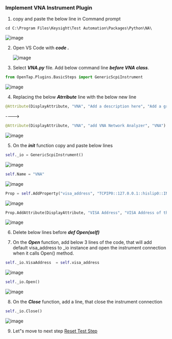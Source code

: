 ### Implement VNA Instrument Plugin

1. copy and paste the below line in Command prompt 
```
cd C:\Program Files\Keysight\Test Automation\Packages\Python\NA\
```
![image](https://user-images.githubusercontent.com/91975559/176611051-fca7cdf0-2d71-4039-b070-ec7e4d46c213.png)

2. Open VS Code with ***code .***

    ![image](https://user-images.githubusercontent.com/91975559/176611164-4cfec8d2-ac65-4a66-b1ce-4679a224583b.png)

3. Select ***VNA.py*** file. Add below command line ***before VNA class***.
```python
from OpenTap.Plugins.BasicSteps import GenericScpiInstrument
```
![image](https://user-images.githubusercontent.com/91975559/176612588-98e3c05d-1d35-4100-9eb2-9a477cfc4130.png)

4. Replacing the below ***Atrribute*** line with the below new line
```python
@Attribute(DisplayAttribute, "VNA", "Add a description here", "Add a group name here")
```
---->
```python
@Attribute(DisplayAttribute, "VNA", "add VNA Network Analyzer", "VNA")
```
![image](https://user-images.githubusercontent.com/91975559/176612705-1da9adb9-c5a4-4050-8310-64ca5767c8bf.png)

5. On the ***__init__*** function copy and paste below lines

```python
self._io = GenericScpiInstrument()
```
![image](https://user-images.githubusercontent.com/91975559/176613105-3effe214-429f-40e3-a2d2-0bde557f9e3d.png)

```python
self.Name = "VNA"
```
![image](https://user-images.githubusercontent.com/91975559/176613165-6c1cf43f-7d90-4969-ac4d-c956e8ec184a.png)

```python
Prop = self.AddProperty("visa_address", "TCPIP0::127.0.0.1::hislip0::INSTR", String)
```
![image](https://user-images.githubusercontent.com/91975559/176613387-04cf7290-1d3d-4ef7-b443-e6390948bb30.png)

```python
Prop.AddAttribute(DisplayAttribute, "VISA Address", "VISA Address of the instrument to connect", "VISA")
```
![image](https://user-images.githubusercontent.com/91975559/176613517-d98ee8dc-f348-4935-afa8-4c74f8c52c77.png)

6. Delete below lines before ***def Open(self)***

7.	On the ***Open*** function, add below 3 lines of the code, that will add default visa_address to _io instance and open the instrument connection when it calls Open() method. 
```python
self._io.VisaAddress  = self.visa_address
```
![image](https://user-images.githubusercontent.com/91975559/176613806-5b8d1dc6-ac91-4d10-8db7-152a21dfe6be.png)

```python
self._io.Open()
```
![image](https://user-images.githubusercontent.com/91975559/176613887-0885aa69-2eb0-4350-87c8-81643d936574.png)

8.	On the ***Close*** function, add a line, that close the instrument connection 
```python
self._io.Close()
```
![image](https://user-images.githubusercontent.com/91975559/176613951-31348739-1dd6-49cc-a81a-e8c5b2f55d90.png)

9. Let"s move to next step [Reset Test Step](https://github.com/csprings/Code-Repo/blob/gh-pages/ResetStep.md)
